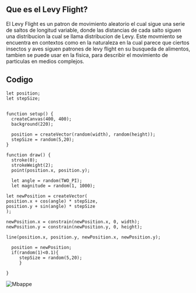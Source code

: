 ## Que es el Levy Flight?
El Levy Flight es un patron de movimiento aleatorio el cual sigue una serie de saltos de longitud variable, donde las distancias de cada salto siguen una distribucion la cual se llama distribucion de Levy.
Este movmiento se encuentra en contextos como en la naturaleza en la cual parece que ciertos insectos y aves siguen patrones de levy flight en su busqueda de alimentos, tambien se puede usar en la fisica, para describir el movimiento de particulas en medios complejos.

## Codigo
```
let position;
let stepSize;


function setup() {
  createCanvas(400, 400);
  background(220);
  
  position = createVector(random(width), random(height));
  stepSize = random(5,20);
}

function draw() {
  stroke(0);
  strokeWeight(2);
  point(position.x, position.y);
  
  let angle = random(TWO_PI);
  let magnitude = random(1, 1000);
  
let newPosition = createVector(
position.x + cos(angle) * stepSize,
position.y + sin(angle) * stepSize
);

newPosition.x = constrain(newPosition.x, 0, width);
newPosition.y = constrain(newPosition.y, 0, height);
  
line(position.x, position.y, newPosition.x, newPosition.y);
  
  position = newPosition;
  if(random(1)<0.1){
     stepSize = random(5,20);
     }
  
}
````
![Mbappe](https://github.com/jfUPB/simulacion-DonTuvoo/blob/main/src/assets/Captura%20de%20pantalla%202025-01-31%20104326.png)
